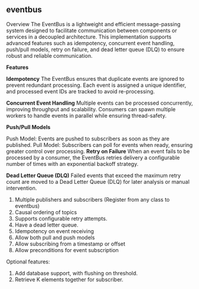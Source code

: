 ## eventbus
Overview
The EventBus is a lightweight and efficient message-passing system designed to facilitate communication between components or services in a decoupled architecture. This implementation supports advanced features such as idempotency, concurrent event handling, push/pull models, retry on failure, and dead letter queue (DLQ) to ensure robust and reliable communication.

**Features**

**Idempotency**
The EventBus ensures that duplicate events are ignored to prevent redundant processing. Each event is assigned a unique identifier, and processed event IDs are tracked to avoid re-processing.

**Concurrent Event Handling**
Multiple events can be processed concurrently, improving throughput and scalability. Consumers can spawn multiple workers to handle events in parallel while ensuring thread-safety.

**Push/Pull Models**

Push Model: Events are pushed to subscribers as soon as they are published.
Pull Model: Subscribers can poll for events when ready, ensuring greater control over processing.
**Retry on Failure**
When an event fails to be processed by a consumer, the EventBus retries delivery a configurable number of times with an exponential backoff strategy.

**Dead Letter Queue (DLQ)**
Failed events that exceed the maximum retry count are moved to a Dead Letter Queue (DLQ) for later analysis or manual intervention.

1) Multiple publishers and subscribers (Register from any class to eventbus)
2) Causal ordering of topics
3) Supports configurable retry attempts.
4) Have a dead letter queue.
5) Idempotency on event receiving
6) Allow both pull and push models
7) Allow subscribing from a timestamp or offset
8) Allow preconditions for event subscription

Optional features:
1) Add database support, with flushing on threshold.
2) Retrieve K elements together for subscriber.


